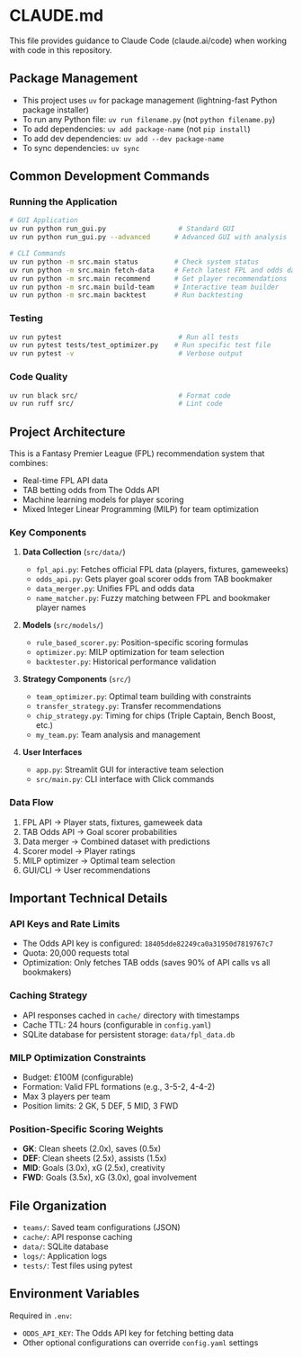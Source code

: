 # CLAUDE.md

This file provides guidance to Claude Code (claude.ai/code) when working with code in this repository.

## Package Management
- This project uses `uv` for package management (lightning-fast Python package installer)
- To run any Python file: `uv run filename.py` (not `python filename.py`)
- To add dependencies: `uv add package-name` (not `pip install`)
- To add dev dependencies: `uv add --dev package-name`
- To sync dependencies: `uv sync`

## Common Development Commands

### Running the Application
```bash
# GUI Application
uv run python run_gui.py                  # Standard GUI
uv run python run_gui.py --advanced      # Advanced GUI with analysis

# CLI Commands
uv run python -m src.main status         # Check system status
uv run python -m src.main fetch-data     # Fetch latest FPL and odds data
uv run python -m src.main recommend      # Get player recommendations
uv run python -m src.main build-team     # Interactive team builder
uv run python -m src.main backtest       # Run backtesting
```

### Testing
```bash
uv run pytest                             # Run all tests
uv run pytest tests/test_optimizer.py    # Run specific test file
uv run pytest -v                          # Verbose output
```

### Code Quality
```bash
uv run black src/                         # Format code
uv run ruff src/                          # Lint code
```

## Project Architecture

This is a Fantasy Premier League (FPL) recommendation system that combines:
- Real-time FPL API data
- TAB betting odds from The Odds API
- Machine learning models for player scoring
- Mixed Integer Linear Programming (MILP) for team optimization

### Key Components

1. **Data Collection** (`src/data/`)
   - `fpl_api.py`: Fetches official FPL data (players, fixtures, gameweeks)
   - `odds_api.py`: Gets player goal scorer odds from TAB bookmaker
   - `data_merger.py`: Unifies FPL and odds data
   - `name_matcher.py`: Fuzzy matching between FPL and bookmaker player names

2. **Models** (`src/models/`)
   - `rule_based_scorer.py`: Position-specific scoring formulas
   - `optimizer.py`: MILP optimization for team selection
   - `backtester.py`: Historical performance validation

3. **Strategy Components** (`src/`)
   - `team_optimizer.py`: Optimal team building with constraints
   - `transfer_strategy.py`: Transfer recommendations
   - `chip_strategy.py`: Timing for chips (Triple Captain, Bench Boost, etc.)
   - `my_team.py`: Team analysis and management

4. **User Interfaces**
   - `app.py`: Streamlit GUI for interactive team selection
   - `src/main.py`: CLI interface with Click commands

### Data Flow
1. FPL API → Player stats, fixtures, gameweek data
2. TAB Odds API → Goal scorer probabilities 
3. Data merger → Combined dataset with predictions
4. Scorer model → Player ratings
5. MILP optimizer → Optimal team selection
6. GUI/CLI → User recommendations

## Important Technical Details

### API Keys and Rate Limits
- The Odds API key is configured: `18405dde82249ca0a31950d7819767c7`
- Quota: 20,000 requests total
- Optimization: Only fetches TAB odds (saves 90% of API calls vs all bookmakers)

### Caching Strategy
- API responses cached in `cache/` directory with timestamps
- Cache TTL: 24 hours (configurable in `config.yaml`)
- SQLite database for persistent storage: `data/fpl_data.db`

### MILP Optimization Constraints
- Budget: £100M (configurable)
- Formation: Valid FPL formations (e.g., 3-5-2, 4-4-2)
- Max 3 players per team
- Position limits: 2 GK, 5 DEF, 5 MID, 3 FWD

### Position-Specific Scoring Weights
- **GK**: Clean sheets (2.0x), saves (0.5x)
- **DEF**: Clean sheets (2.5x), assists (1.5x)
- **MID**: Goals (3.0x), xG (2.5x), creativity
- **FWD**: Goals (3.5x), xG (3.0x), goal involvement

## File Organization
- `teams/`: Saved team configurations (JSON)
- `cache/`: API response caching
- `data/`: SQLite database
- `logs/`: Application logs
- `tests/`: Test files using pytest

## Environment Variables
Required in `.env`:
- `ODDS_API_KEY`: The Odds API key for fetching betting data
- Other optional configurations can override `config.yaml` settings